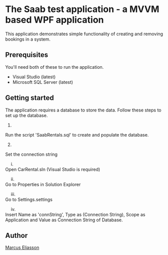 # The Saab test application - a MVVM based WPF application 
This application demonstrates simple functionality of creating and removing bookings in a system.

## Prerequisites
You'll need both of these to run the application.
- Visual Studio (latest)
- Microsoft SQL Server (latest)

## Getting started
The application requires a database to store the data. Follow these steps to set up the database.

1.
Run the script 'SaabRentals.sql' to create and populate the database.

2.
Set the connection string

&ensp;&ensp;  i.        
  Open CarRental.sln (Visual Studio is required)

&ensp;&ensp;  ii.      
  Go to Properties in Solution Explorer

&ensp;&ensp;  iii.     
  Go to Settings.settings

&ensp;&ensp;  iv.    
  Insert Name as 'connString', Type as (Connection String), Scope as Application and Value as Connection String of Database.
  
  ## **Author**

[Marcus Eliasson](https://www.linkedin.com/in/marcus-eliasson-sj%C3%B6stedt-03113b152/)
